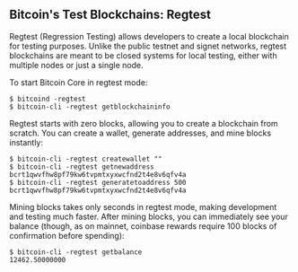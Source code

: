 ## Bitcoin's Test Blockchains: Regtest

Regtest (Regression Testing) allows developers to create a local blockchain for testing purposes. Unlike the public testnet and signet networks, regtest blockchains are meant to be closed systems for local testing, either with multiple nodes or just a single node.

To start Bitcoin Core in regtest mode:

```
$ bitcoind -regtest
$ bitcoin-cli -regtest getblockchaininfo
```

Regtest starts with zero blocks, allowing you to create a blockchain from scratch. You can create a wallet, generate addresses, and mine blocks instantly:

```
$ bitcoin-cli -regtest createwallet ""
$ bitcoin-cli -regtest getnewaddress
bcrt1qwvfhw8pf79kw6tvpmtxyxwcfnd2t4e8v6qfv4a
$ bitcoin-cli -regtest generatetoaddress 500 bcrt1qwvfhw8pf79kw6tvpmtxyxwcfnd2t4e8v6qfv4a
```

Mining blocks takes only seconds in regtest mode, making development and testing much faster. After mining blocks, you can immediately see your balance (though, as on mainnet, coinbase rewards require 100 blocks of confirmation before spending):

```
$ bitcoin-cli -regtest getbalance
12462.50000000
```